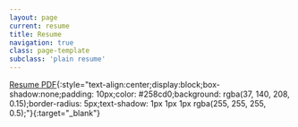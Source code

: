 ```yaml
---
layout: page
current: resume
title: Resume
navigation: true
class: page-template
subclass: 'plain resume'
---
```


[Resume PDF](/assets/files/MattPetitt.pdf){:style="text-align:center;display:block;box-shadow:none;padding: 10px;color: #258cd0;background: rgba(37, 140, 208, 0.15);border-radius: 5px;text-shadow: 1px 1px 1px rgba(255, 255, 255, 0.5);"}{:target="_blank"}
